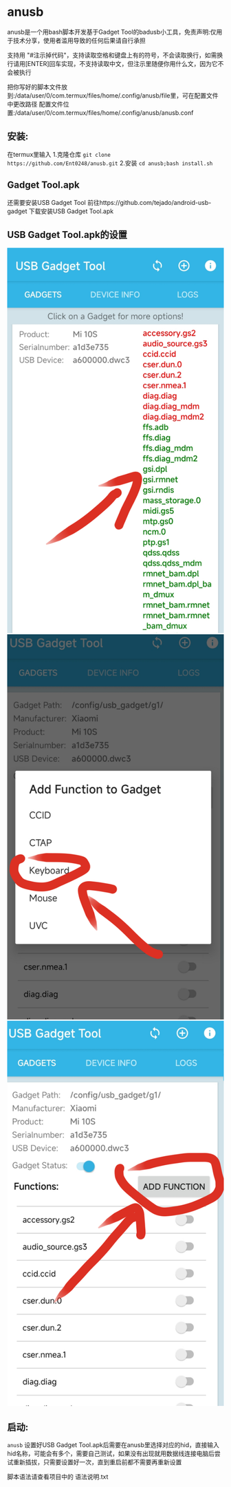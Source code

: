 # anusb
anusb是一个用bash脚本开发基于Gadget Tool的badusb小工具，免责声明:仅用于技术分享，使用者滥用导致的任何后果请自行承担

支持用 "#注示掉代码"，支持读取空格和键盘上有的符号，不会读取换行，如需换行请用[ENTER]回车实现，不支持读取中文，但注示里随便你用什么文，因为它不会被执行

把你写好的脚本文件放到:/data/user/0/com.termux/files/home/.config/anusb/file里，可在配置文件中更改路径
配置文件位置:/data/user/0/com.termux/files/home/.config/anusb/anusb.conf


## 安装:
在termux里输入
1.克隆仓库
`git clone https://github.com/Ent0248/anusb.git`
2.安装
`cd anusb;bash install.sh`



## Gadget Tool.apk
还需要安装USB Gadget Tool
前往https://github.com/tejado/android-usb-gadget
下载安装USB Gadget Tool.apk

## USB Gadget Tool.apk的设置
![示例图片](a.png)
![示例图片](b.png)
![示例图片](c.png)




## 启动: 
`anusb`
设置好USB Gadget Tool.apk后需要在anusb里选择对应的hid，直接输入hid名称，可能会有多个，需要自己测试，如果没有出现就用数据线连接电脑后尝试重新插拔，只需要设置好一次，直到重启前都不需要再重新设置

脚本语法请查看项目中的 语法说明.txt
